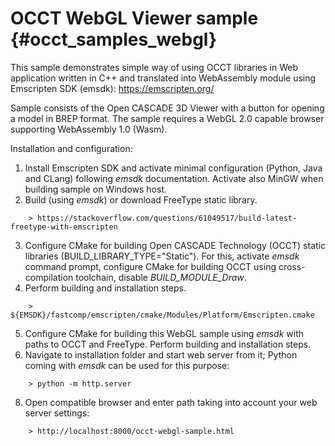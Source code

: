 OCCT WebGL Viewer sample {#occt_samples_webgl}
================== 

This sample demonstrates simple way of using OCCT libraries in Web application written in C++ and translated into WebAssembly module using Emscripten SDK (emsdk):
https://emscripten.org/

Sample consists of the Open CASCADE 3D Viewer with a button for opening a model in BREP format.
The sample requires a WebGL 2.0 capable browser supporting WebAssembly 1.0 (Wasm).

Installation and configuration:
 1. Install Emscripten SDK and activate minimal configuration (Python, Java and CLang) following *emsdk* documentation. Activate also MinGW when building sample on Windows host.
 2. Build (using *emsdk*) or download FreeType static library.
~~~~~
    > https://stackoverflow.com/questions/61049517/build-latest-freetype-with-emscripten
~~~~~
 3. Configure CMake for building Open CASCADE Technology (OCCT) static libraries (BUILD_LIBRARY_TYPE="Static").
    For this, activate *emsdk* command prompt, configure CMake for building OCCT using cross-compilation toolchain, disable *BUILD_MODULE_Draw*. 
 4. Perform building and installation steps.
~~~~~
    > ${EMSDK}/fastcomp/emscripten/cmake/Modules/Platform/Emscripten.cmake
~~~~~
 5. Configure CMake for building this WebGL sample using *emsdk* with paths to OCCT and FreeType. Perform building and installation steps.
 6. Navigate to installation folder and start web server from it; Python coming with *emsdk* can be used for this purpose:
~~~~~
    > python -m http.server
~~~~~
 8. Open compatible browser and enter path taking into account your web server settings:
~~~~~
    > http://localhost:8000/occt-webgl-sample.html
~~~~~
